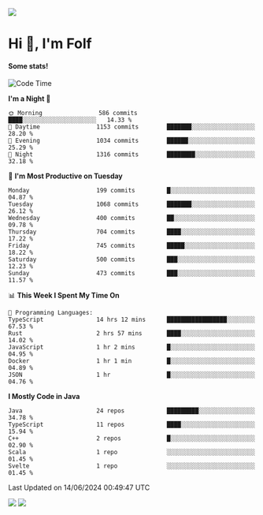 <img src="https://komarev.com/ghpvc/?username=itsfolf"/>
<h1>Hi 👋, I'm Folf</h1>


#### Some stats!
<!--START_SECTION:waka-->
![Code Time](http://img.shields.io/badge/Code%20Time-2%2C241%20hrs%2038%20mins-blue)

**I'm a Night 🦉** 

```text
🌞 Morning                586 commits         ████░░░░░░░░░░░░░░░░░░░░░   14.33 % 
🌆 Daytime                1153 commits        ███████░░░░░░░░░░░░░░░░░░   28.20 % 
🌃 Evening                1034 commits        ██████░░░░░░░░░░░░░░░░░░░   25.29 % 
🌙 Night                  1316 commits        ████████░░░░░░░░░░░░░░░░░   32.18 % 
```
📅 **I'm Most Productive on Tuesday** 

```text
Monday                   199 commits         █░░░░░░░░░░░░░░░░░░░░░░░░   04.87 % 
Tuesday                  1068 commits        ███████░░░░░░░░░░░░░░░░░░   26.12 % 
Wednesday                400 commits         ██░░░░░░░░░░░░░░░░░░░░░░░   09.78 % 
Thursday                 704 commits         ████░░░░░░░░░░░░░░░░░░░░░   17.22 % 
Friday                   745 commits         █████░░░░░░░░░░░░░░░░░░░░   18.22 % 
Saturday                 500 commits         ███░░░░░░░░░░░░░░░░░░░░░░   12.23 % 
Sunday                   473 commits         ███░░░░░░░░░░░░░░░░░░░░░░   11.57 % 
```


📊 **This Week I Spent My Time On** 

```text
💬 Programming Languages: 
TypeScript               14 hrs 12 mins      █████████████████░░░░░░░░   67.53 % 
Rust                     2 hrs 57 mins       ████░░░░░░░░░░░░░░░░░░░░░   14.02 % 
JavaScript               1 hr 2 mins         █░░░░░░░░░░░░░░░░░░░░░░░░   04.95 % 
Docker                   1 hr 1 min          █░░░░░░░░░░░░░░░░░░░░░░░░   04.89 % 
JSON                     1 hr                █░░░░░░░░░░░░░░░░░░░░░░░░   04.76 % 
```

**I Mostly Code in Java** 

```text
Java                     24 repos            █████████░░░░░░░░░░░░░░░░   34.78 % 
TypeScript               11 repos            ████░░░░░░░░░░░░░░░░░░░░░   15.94 % 
C++                      2 repos             █░░░░░░░░░░░░░░░░░░░░░░░░   02.90 % 
Scala                    1 repo              ░░░░░░░░░░░░░░░░░░░░░░░░░   01.45 % 
Svelte                   1 repo              ░░░░░░░░░░░░░░░░░░░░░░░░░   01.45 % 
```




 Last Updated on 14/06/2024 00:49:47 UTC
<!--END_SECTION:waka-->
<a src="https://discord.com/users/1090088995976925305"><img src="https://lanyard-profile-readme.vercel.app/api/1090088995976925305"/></a></td> 
<img src="https://hit.yhype.me/github/profile?user_id=9268058"/>
